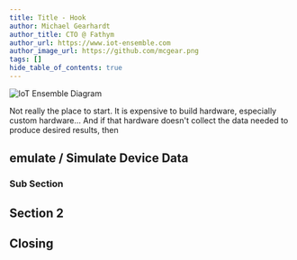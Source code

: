 ```yaml
---
title: Title - Hook
author: Michael Gearhardt
author_title: CTO @ Fathym
author_url: https://www.iot-ensemble.com
author_image_url: https://github.com/mcgear.png
tags: []
hide_table_of_contents: true
---
```


![IoT Ensemble Diagram](/img/iot-ensemble-diagram.png)

Not really the place to start.  It is expensive to build hardware, especially custom hardware...  And if that hardware doesn't collect the data needed to produce desired results, then 

## emulate / Simulate Device Data

### Sub Section

## Section 2

## Closing

